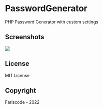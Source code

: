 # PasswordGenerator

PHP Password Generator with custom settings

## Screenshots

![](https://f.top4top.io/p_2227iqn2c1.png)

## License

MIT License

## Copyright

Fariscode - 2022
